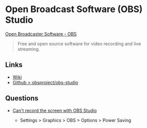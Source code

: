 # Open Broadcast Software (OBS) Studio

[Open Broadcaster Software - OBS](https://obsproject.com/)

> Free and open source software for video recording and live streaming.

## Links

* [Wiki](https://obsproject.com/wiki/)
* [Github > obsproject/obs-studio](https://github.com/obsproject/obs-studio)

## Questions

* [Can't record the screen with OBS Studio](https://superuser.com/a/1553036/180163)

  * Settings > Graphics > OBS > Options > Power Saving
